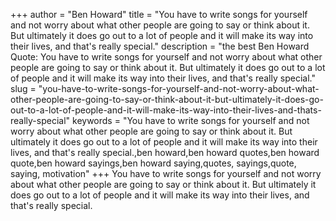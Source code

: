 +++
author = "Ben Howard"
title = "You have to write songs for yourself and not worry about what other people are going to say or think about it. But ultimately it does go out to a lot of people and it will make its way into their lives, and that's really special."
description = "the best Ben Howard Quote: You have to write songs for yourself and not worry about what other people are going to say or think about it. But ultimately it does go out to a lot of people and it will make its way into their lives, and that's really special."
slug = "you-have-to-write-songs-for-yourself-and-not-worry-about-what-other-people-are-going-to-say-or-think-about-it-but-ultimately-it-does-go-out-to-a-lot-of-people-and-it-will-make-its-way-into-their-lives-and-thats-really-special"
keywords = "You have to write songs for yourself and not worry about what other people are going to say or think about it. But ultimately it does go out to a lot of people and it will make its way into their lives, and that's really special.,ben howard,ben howard quotes,ben howard quote,ben howard sayings,ben howard saying,quotes, sayings,quote, saying, motivation"
+++
You have to write songs for yourself and not worry about what other people are going to say or think about it. But ultimately it does go out to a lot of people and it will make its way into their lives, and that's really special.
